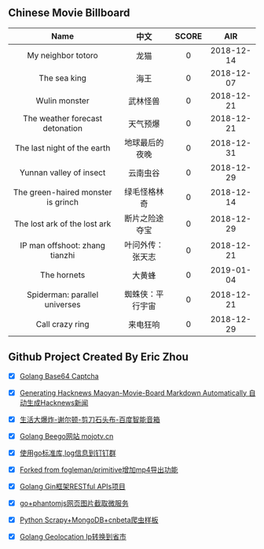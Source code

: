 ## Chinese Movie Billboard
|   Name          | 中文           | SCORE   |  AIR|
|:-------------:|:-------------:| :-----:|:-----:|
|My neighbor totoro | 龙猫 |0| 2018-12-14|
|The sea king | 海王 |0| 2018-12-07|
|Wulin monster | 武林怪兽 |0| 2018-12-21|
|The weather forecast detonation | 天气预爆 |0| 2018-12-21|
|The last night of the earth | 地球最后的夜晚 |0| 2018-12-31|
|Yunnan valley of insect | 云南虫谷 |0| 2018-12-29|
|The green-haired monster is grinch | 绿毛怪格林奇 |0| 2018-12-14|
|The lost ark of the lost ark | 断片之险途夺宝 |0| 2018-12-29|
|IP man offshoot: zhang tianzhi | 叶问外传：张天志 |0| 2018-12-21|
|The hornets | 大黄蜂 |0| 2019-01-04|
|Spiderman: parallel universes | 蜘蛛侠：平行宇宙 |0| 2018-12-21|
|Call crazy ring | 来电狂响 |0| 2018-12-29|


## Github Project Created By Eric Zhou

- [x] [Golang Base64 Captcha](https://github.com/mojocn/base64Captcha)
- [x] [Generating Hacknews Maoyan-Movie-Board Markdown Automatically 自动生成Hacknews新闻](https://github.com/dejavuzhou/md-genie)
- [x] [生活大爆炸-谢尔顿-剪刀石头布-百度智能音箱](https://github.com/mojocn/dueros-bang-game)
- [x] [Golang Beego网站 mojotv.cn](https://github.com/mojocn/www.mojotv.cn)
- [x] [使用go标准库,log信息到钉钉群](https://github.com/mojocn/dooger)
- [x] [Forked from fogleman/primitive增加mp4导出功能](https://github.com/mojocn/primitive)
- [x] [Golang Gin框架RESTful APIs项目](https://github.com/JJJJJJJerk/ezier-golang-web-api-framework)
- [x] [go+phantomjs网页图片截取微服务](https://github.com/mojocn/screen_shot)
- [x] [Python Scrapy+MongoDB+cnbeta爬虫样板](https://github.com/mojocn/scrapy_mongodb_boilerplate_cnbeta)
- [x] [Golang Geolocation Ip转换到省市](https://github.com/mojocn/ip2location)





